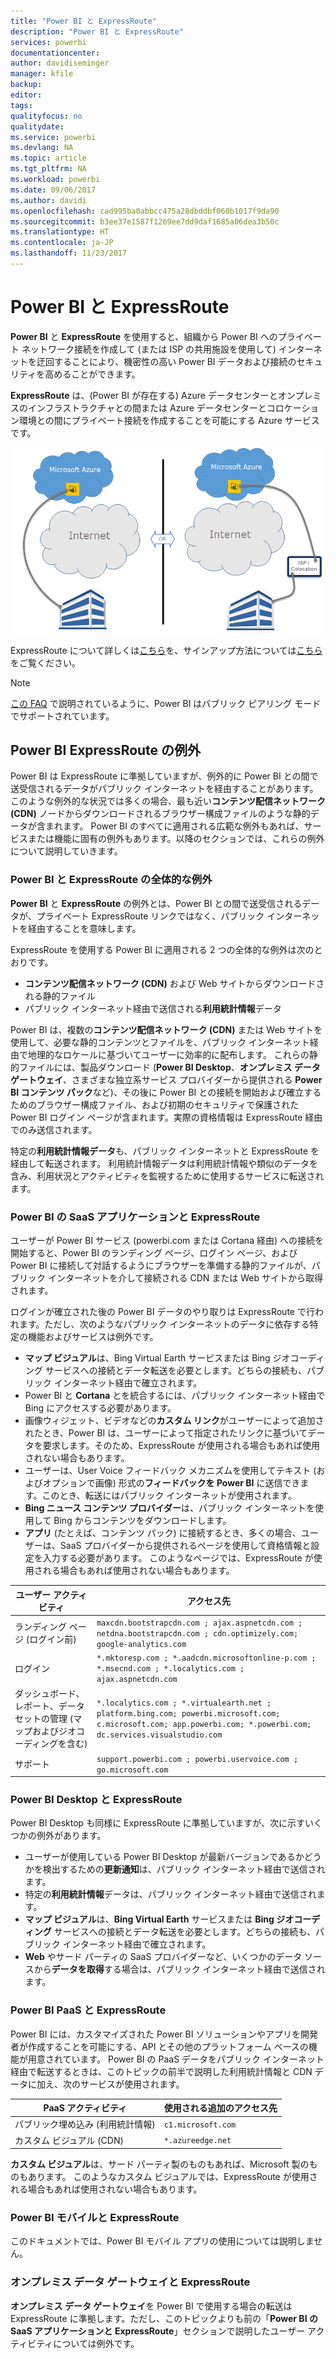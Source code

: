 ```yaml
---
title: "Power BI と ExpressRoute"
description: "Power BI と ExpressRoute"
services: powerbi
documentationcenter: 
author: davidiseminger
manager: kfile
backup: 
editor: 
tags: 
qualityfocus: no
qualitydate: 
ms.service: powerbi
ms.devlang: NA
ms.topic: article
ms.tgt_pltfrm: NA
ms.workload: powerbi
ms.date: 09/06/2017
ms.author: davidi
ms.openlocfilehash: cad995ba0abbcc475a28dbddbf060b1017f9da90
ms.sourcegitcommit: b3ee37e1587f1269ee7dd9daf1685a06dea3b50c
ms.translationtype: HT
ms.contentlocale: ja-JP
ms.lasthandoff: 11/23/2017
---
```

# <a name="power-bi-and-expressroute"></a>Power BI と ExpressRoute
**Power BI** と **ExpressRoute** を使用すると、組織から Power BI へのプライベート ネットワーク接続を作成して (または ISP の共用施設を使用して) インターネットを迂回することにより、機密性の高い Power BI データおよび接続のセキュリティを高めることができます。

**ExpressRoute** は、(Power BI が存在する) Azure データセンターとオンプレミスのインフラストラクチャとの間または Azure データセンターとコロケーション環境との間にプライベート接続を作成することを可能にする Azure サービスです。

![](media/service-admin-power-bi-expressroute/pbi_expressroute_1.png)

ExpressRoute について詳しくは[こちら](https://azure.microsoft.com/services/expressroute/)を、サインアップ方法については[こちら](https://azure.microsoft.com/pricing/details/expressroute/)をご覧ください。

> [!NOTE]
> [この FAQ](https://docs.microsoft.com/azure/expressroute/expressroute-faqs) で説明されているように、Power BI はパブリック ピアリング モードでサポートされています。
> 
> 

## <a name="power-bi-expressroute-exceptions"></a>Power BI ExpressRoute の例外
Power BI は ExpressRoute に準拠していますが、例外的に Power BI との間で送受信されるデータがパブリック インターネットを経由することがあります。 このような例外的な状況では多くの場合、最も近い**コンテンツ配信ネットワーク (CDN)** ノードからダウンロードされるブラウザー構成ファイルのような静的データが含まれます。 Power BI のすべてに適用される広範な例外もあれば、サービスまたは機能に固有の例外もあります。以降のセクションでは、これらの例外について説明していきます。

### <a name="overall-exceptions-to-power-bi-and-expressroute"></a>Power BI と ExpressRoute の全体的な例外
**Power BI** と **ExpressRoute** の例外とは、Power BI との間で送受信されるデータが、プライベート ExpressRoute リンクではなく、パブリック インターネットを経由することを意味します。

ExpressRoute を使用する Power BI に適用される 2 つの全体的な例外は次のとおりです。

* **コンテンツ配信ネットワーク (CDN)** および Web サイトからダウンロードされる静的ファイル
* パブリック インターネット経由で送信される**利用統計情報**データ

Power BI は、複数の**コンテンツ配信ネットワーク (CDN)** または Web サイトを使用して、必要な静的コンテンツとファイルを、パブリック インターネット経由で地理的なロケールに基づいてユーザーに効率的に配布します。 これらの静的ファイルには、製品ダウンロード (**Power BI Desktop**、**オンプレミス データ ゲートウェイ**、さまざまな独立系サービス プロバイダーから提供される **Power BI コンテンツ パック**など)、その後に Power BI との接続を開始および確立するためのブラウザー構成ファイル、および初期のセキュリティで保護された Power BI ログイン ページが含まれます。実際の資格情報は ExpressRoute 経由でのみ送信されます。   

特定の**利用統計情報データ**も、パブリック インターネットと ExpressRoute を経由して転送されます。 利用統計情報データは利用統計情報や類似のデータを含み、利用状況とアクティビティを監視するために使用するサービスに転送されます。

### <a name="power-bi-saas-application-and-expressroute"></a>Power BI の SaaS アプリケーションと ExpressRoute
ユーザーが Power BI サービス (powerbi.com または Cortana 経由) への接続を開始すると、Power BI のランディング ページ、ログイン ページ、および Power BI に接続して対話するようにブラウザーを準備する静的ファイルが、パブリック インターネットを介して接続される CDN または Web サイトから取得されます。

ログインが確立された後の Power BI データのやり取りは ExpressRoute で行われます。ただし、次のようなパブリック インターネットのデータに依存する特定の機能およびサービスは例外です。

* **マップ ビジュアル**は、Bing Virtual Earth サービスまたは Bing ジオコーディング サービスへの接続とデータ転送を必要とします。どちらの接続も、パブリック インターネット経由で確立されます。
* Power BI と **Cortana** とを統合するには、パブリック インターネット経由で Bing にアクセスする必要があります。
* 画像ウィジェット、ビデオなどの**カスタム リンク**がユーザーによって追加されたとき、Power BI は、ユーザーによって指定されたリンクに基づいてデータを要求します。そのため、ExpressRoute が使用される場合もあれば使用されない場合もあります。
* ユーザーは、User Voice フィードバック メカニズムを使用してテキスト (およびオプションで画像) 形式の**フィードバックを Power BI** に送信できます。このとき、転送にはパブリック インターネットが使用されます。
* **Bing ニュース コンテンツ プロバイダー**は、パブリック インターネットを使用して Bing からコンテンツをダウンロードします。
* **アプリ** (たとえば、コンテンツ パック) に接続するとき、多くの場合、ユーザーは、SaaS プロバイダーから提供されるページを使用して資格情報と設定を入力する必要があります。 このようなページでは、ExpressRoute が使用される場合もあれば使用されない場合もあります。

| ユーザー アクティビティ | アクセス先 |
| --- | --- |
| ランディング ページ (ログイン前) |`maxcdn.bootstrapcdn.com ; ajax.aspnetcdn.com ; netdna.bootstrapcdn.com ; cdn.optimizely.com; google-analytics.com ` |
| ログイン |`*.mktoresp.com ; *.aadcdn.microsoftonline-p.com ; *.msecnd.com ; *.localytics.com ; ajax.aspnetcdn.com` |
| ダッシュボード、レポート、データセットの管理 (マップおよびジオコーディングを含む) |`*.localytics.com ; *.virtualearth.net ; platform.bing.com; powerbi.microsoft.com; c.microsoft.com; app.powerbi.com; *.powerbi.com; dc.services.visualstudio.com ` |
| サポート |`support.powerbi.com ; powerbi.uservoice.com ; go.microsoft.com ` |

### <a name="power-bi-desktop-and-expressroute"></a>Power BI Desktop と ExpressRoute
Power BI Desktop も同様に ExpressRoute に準拠していますが、次に示すいくつかの例外があります。

* ユーザーが使用している Power BI Desktop が最新バージョンであるかどうかを検出するための**更新通知**は、パブリック インターネット経由で送信されます。
* 特定の**利用統計情報**データは、パブリック インターネット経由で送信されます。
* **マップ ビジュアル**は、**Bing Virtual Earth** サービスまたは **Bing ジオコーディング** サービスへの接続とデータ転送を必要とします。どちらの接続も、パブリック インターネット経由で確立されます。
* **Web** やサード パーティの SaaS プロバイダーなど、いくつかのデータ ソースから**データを取得**する場合は、パブリック インターネット経由で送信されます。

### <a name="power-bi-paas-and-expressroute"></a>Power BI PaaS と ExpressRoute
Power BI には、カスタマイズされた Power BI ソリューションやアプリを開発者が作成することを可能にする、API とその他のプラットフォーム ベースの機能が用意されています。 Power BI の PaaS データをパブリック インターネット経由で転送するときは、このトピックの前半で説明した利用統計情報と CDN データに加え、次のサービスが使用されます。

| PaaS アクティビティ | 使用される追加のアクセス先 |
| --- | --- |
| パブリック埋め込み (利用統計情報) |`c1.microsoft.com` |
| カスタム ビジュアル (CDN) |`*.azureedge.net` |

**カスタム ビジュアル**は、サード パーティ製のものもあれば、Microsoft 製のものもあります。 このようなカスタム ビジュアルでは、ExpressRoute が使用される場合もあれば使用されない場合もあります。

### <a name="power-bi-mobile-and-expressroute"></a>Power BI モバイルと ExpressRoute
このドキュメントでは、Power BI モバイル アプリの使用については説明しません。  

### <a name="on-premises-data-gateway-and-expressroute"></a>オンプレミス データ ゲートウェイと ExpressRoute
**オンプレミス データ ゲートウェイ**を Power BI で使用する場合の転送は ExpressRoute に準拠します。ただし、このトピックよりも前の「**Power BI の SaaS アプリケーションと ExpressRoute**」セクションで説明したユーザー アクティビティについては例外です。  

